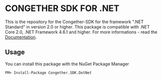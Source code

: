 # CONGETHER SDK FOR .NET

This is the repository for the Congether-SDK for the framework ".NET Standard" in version 2.0 or higher.
This package is compatible with .NET Core 2.0, .NET Framework 4.6.1 and higher. 
For more informations - read the [Documentation](https://congether.com/docs/congether-sdk-and-api/congether-sdk/congether-sdk-for-net/#install-congether-sdk-for-net).

## Usage
You can install this package with the NuGet Package Manager

```
PM> Install-Package Congether.SDK.DotNet
```
